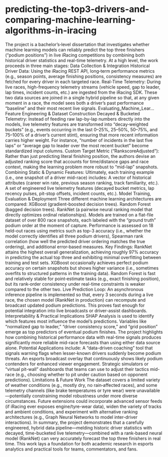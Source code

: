 # predicting-the-top3-drivers-and-comparing-machine-learning-algorithms-in-iracing
The project is a bachelor’s‐level dissertation that investigates whether machine learning models can reliably predict the top three finishers (“podium positions”) in live iRacing competitions by combining both historical driver statistics and real-time telemetry. At a high level, the work proceeds in three main stages:  Data Collection & Integration  Historical Driver Data: Using the iRacing REST API, long‐term performance metrics (e.g., season points, average finishing positions, consistency measures) are fetched for every driver in each targeted race.  Real-Time Telemetry: During live races, high-frequency telemetry streams (vehicle speed, gap to leader, lap times, incident counts, etc.) are ingested from the iRacing SDK.  These two data sources are joined in a single hybrid pipeline so that, at any given moment in a race, the model sees both a driver’s past performance “baseline” and their most recent live signals. Evaluating_Machine_Lear…  Feature Engineering & Dataset Construction  Decayed & Bucketed Telemetry: Instead of feeding raw lap-by-lap numbers directly into the models, live telemetry features are transformed into “decay‐weighted buckets” (e.g., events occurring in the last 0–25%, 25–50%, 50–75%, and 75–100% of a driver’s current stint), ensuring that more recent information carries higher weight. For instance, “number of incidents in the last five laps” or “average gap to leader over the most recent bucket” become standardized input columns.  Custom Target Metric (“RankscoreAdjusted”): Rather than just predicting literal finishing position, the authors devise an adjusted ranking score that accounts for time/distance gaps and race context, making the learning problem more robust to “mid-lap” snapshots.  Combining Static & Dynamic Features: Ultimately, each training example (i.e., one snapshot of a driver mid-race) includes:  A vector of historical attributes (career win rate, previous season ranking, track familiarity, etc.).  A set of engineered live telemetry features (decayed bucket metrics, lap recency pulses, pit-stop offsets, incident counts, etc.).  Model Training, Evaluation & Deployment  Three different machine learning architectures are compared:  XGBoost (gradient-boosted decision trees).  Random Forest (bagged decision trees).  RankNet (a pairwise neural ranking model that directly optimizes ordinal relationships).  Models are trained on a flat-file dataset of over 800 race snapshots, each labeled with the “ground truth” podium order at the moment of capture. Performance is assessed on 18 held-out races using metrics such as top-3 accuracy (i.e., whether the model correctly identifies all three podium drivers), Spearman rank correlation (how well the predicted driver ordering matches the true ordering), and additional error‐based measures.  Key Findings:  RankNet attains the highest overall generalization, achieving roughly 97% accuracy in predicting the actual top three and exhibiting minimal overfitting between training and test sets.  XGBoost occasionally achieves perfect podium accuracy on certain snapshots but shows higher variance (i.e., sometimes overfits to structured patterns in the training data).  Random Forest is fast and relatively stable for point‐estimate tasks (e.g., exact finishing position), but its rank‐order consistency under real-time constraints is weaker compared to the other two.  Live Prediction Loop: An asynchronous inference pipeline is implemented so that, every 3 seconds during a live race, the chosen model (RankNet in production) can recompute and broadcast updated podium predictions. This proves fast enough for potential integration into live broadcasts or driver-assist dashboards.  Interpretability & Practical Implications  SHAP Analysis is used to identify which features most influence the model’s predictions. Variables like “normalized gap to leader,” “driver consistency score,” and “grid position” emerge as top predictors of eventual podium finishes.  The project highlights how combining historical performance data with real-time signals produces significantly more reliable mid-race forecasts than using either data source alone.  Potential Applications include:  A “data-driven coaching” tool that signals warning flags when lesser-known drivers suddenly become podium threats.  An esports broadcast overlay that continuously shows likely podium contenders for enhanced viewer engagement.  Strategic simulators or “virtual pit-wall” dashboards that teams can use to adjust their tactics mid-race (e.g., choosing whether to pit under caution based on opponent predictions).  Limitations & Future Work  The dataset covers a limited variety of weather conditions (e.g., mostly dry, no rain‐affected races), and some telemetry channels (like brake temperatures or tyre wear) were unavailable—potentially constraining model robustness under more diverse circumstances.  Future extensions could incorporate advanced sensor feeds (if iRacing ever exposes engine/tyre-wear data), widen the variety of tracks and ambient conditions, and experiment with alternative ranking architectures (e.g., Graph Neural Networks to model inter-driver interactions).  In summary, the project demonstrates that a carefully engineered, hybrid data pipeline—melding historic driver statistics with decayed, time-bucketed live telemetry—combined with a rank-based neural model (RankNet) can very accurately forecast the top three finishers in real time. This work lays a foundation for both academic research in esports analytics and practical tools for teams, commentators, and fans.
